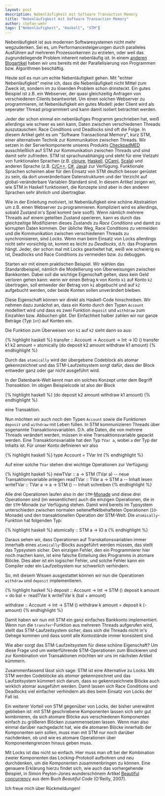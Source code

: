 ```yaml
---
layout: post
description: Nebenläufigkeit mit Software Transaction Memory
title: "Nebenläufigkeit mit Software Transaction Memory"
author: stefan-wehr
tags: ["Nebenläufigkeit", "Haskell", "STM"]
---
```


Nebenläufigkeit ist aus modernen Softwaresystemen nicht mehr wegzudenken.
Sei es, um Performancesteigerungen durch paralleles Ausführen auf mehreren
Prozessorkernen zu erzielen, oder weil das zugrundeliegende Problem
inherent nebenläufig ist. In einem
[anderen Blogartikel](/2013/03/06/parallel-haskell.html) haben wir uns
bereits mit der Parallelisierung von Programmen bzw. Algorithmen
beschäftig.

Heute soll es nun um echte Nebenläufigkeit gehen. Mit "echter Nebenläufigkeit"
meine ich, dass die Nebenläufigkeit nicht Mittel zum Zweck ist, sondern
im zu lösenden Problem schon drinsteckt. Ein gutes Beispiel ist z.B.
ein Webserver, der quasi gleichzeitig Anfragen von verschiedenen Clients
beantwortet. Um einen solchen Webserver zu programmieren, ist
Nebenläufigkeit ein gutes Modell: jeder Client wird als seperater Thread
programmiert und kann damit isoliert betrachtet werden.

Jeder der schon einmal ein nebenläufiges Programm geschrieben hat, weiß
allerdings wie
schwer es sein kann, Daten zwischen verschiedenen Threads auszutauschen:
Race Conditions und Deadlocks sind oft die Folge. In diesem Artikel geht
es um "Software Transactional Memory", kurz STM, einer alternativen
Technik zur Kommunikation zwischen Threads. Wir setzen in der Serverkomponente
unseres Produkts [CheckpadMED](/2013/07/17/medizin-funktional.html)
ausschließlich auf STM zur Kommunikation zwischen Threads und sind damit
sehr zufrieden. STM ist sprachunabhängig und steht für eine Vielzahl
von funktionalen Sprachen (z.B. [clojure](http://clojure.org/refs),
[Haskell](http://hackage.haskell.org/package/stm),
[OCaml](http://cothreads.sourceforge.net/),
[Scala](http://github.com/djspiewak/scala-stm/tree/master))
und anderen Sprache
(z.B. [C/C++](http://gcc.gnu.org/wiki/TransactionalMemory),
[C#](http://github.com/jbakic/Shielded),
[Java](http://multiverse.codehaus.org/overview.html)) zur Verfügung.
Funktionale Sprachen scheinen aber für den Einsatz von STM deutlich
besser gerüstet zu sein, da dort unveränderbare Datenstrukturen und der
Verzicht auf global-veränderbare Variablen Standard sind. In diesem
Artikel zeigen wir, wie STM in Haskell funktioniert, die Konzepte
sind aber in den anderen Sprachen sehr ähnlich und übertragbar.

<!-- more start -->

Wie in der Einleitung motiviert, ist Nebenläufigkeit eine schöne
Abstraktion um z.B. einen Webserver zu programmieren. Kompliziert
wird es allerdings, sobald Zustand in's Spiel
kommt (wie sooft). Wenn nämlich mehrere Threads auf einem geteilten Zustand
operieren, kann es durch das gleichzeitige Modifizieren dieses Zustands
zu *Race Conditions* und damit zu korrupten Daten kommen. Der übliche Weg, Race Conditions zu
vermeiden und die Kommunikation zwischen verschiedenen Threads zu
synchronisieren, sind *Locks*. Wenn man beim Einsatz von Locks allerdings
nicht sehr vorsichtig ist, kommt es leicht zu *Deadlocks*, d.h. das
Programm hängt. Jeder, der schon mal mit Locks gearbeitet hat, weiß wie
schwierig es ist, Deadlocks und Race Conditions zu vermeiden bzw. zu
debuggen.

Starten wir mit einem praktischen Beispiel.
Wir wählen das Standardbeispiel, nämlich die Modellierung von
Überweisungen zwischen Bankkonten. Dabei soll die wichtige
Eigenschaft gelten, dass kein Geld verloren gehen kann: wenn wir einen
Betrag `N` von Konto `k1` auf Konto `k2` übertragen, soll entweder der
Betrag von `k1` abgebucht und auf `k2` aufgebucht werden, oder beide
Konten sollen unverändert bleiben.

Diese Eigenschaft können wir direkt als Haskell-Code hinschreiben. Wir
nehmen dazu zunächst an, dass ein Konto durch den Typen `Account`
modelliert wird und dass es zwei Funktion `deposit` und `withdraw` zum
Einzahlen bzw. Abbuchen gibt. Der Einfachheit halber zahlen wir nur ganze
Beträge (Typ `Int`) auf Konten ein.

Die Funktion zum Überweisen von `k1` auf `k2` sieht dann so aus:

{% highlight haskell %}
transfer :: Account -> Account -> Int -> IO ()
transfer k1 k2 amount =
    atomically (do deposit k2 amount
                   withdraw k1 amount)
{% endhighlight %}

Durch das `atomically` wird der übergebene Codeblock als atomar
gekennzeichnet und das STM-Laufzeitsystem sorgt dafür, dass der Block
entweder ganz oder gar nicht ausgeführt wird.

In der Datenbank-Welt kennt man ein solches Konzept unter dem Begriff
*Transaktion*. Im obigen Beispielcode ist also der Block

{% highlight haskell %}
               (do deposit k2 amount
                   withdraw k1 amount)
{% endhighlight %}

eine Transaktion.

Nun möchten wir auch noch den Typen `Account` sowie die Funktionen
`deposit` und `withdraw` mit Leben füllen. In STM kommunizieren Threads
über sogenannte Transaktionsvariablen. D.h. alle Daten, die von mehrere
Threads verändert werden, müssen in eine Transaktionsvariable
gepackt werden. Eine Transaktionsvariable hat den Typ `TVar a`, wobei
`a` der Typ der Inhalts ist. Für unser Konto definieren wir also

{% highlight haskell %}
type Account = TVar Int
{% endhighlight %}

Auf einer solche `TVar` stehen drei wichtige Operationen zur Verfügung:

{% highlight haskell %}
newTVar   :: a -> STM (TVar a)      -- neue Transaktionsvariable anlegen
readTVar  :: TVar a -> STM a        -- Inhalt lesen
writeTVar :: TVar a -> a -> STM ()  -- Inhalt schreiben
{% endhighlight %}

Alle drei Operationen laufen also in der
`STM`-[Monade](/2013/04/18/haskell-monaden.html) und diese drei
Operationen sind (im wesentlichen) auch die einzigen Operationen, die in
der `STM`-Monade zur Verfügung stehen. Damit wird bereits im Typsystem
unterschieden zwischen normalen seiteneffektbehafteten Operationen
(`IO`-Monade) und den transaktionellen Operation der STM-Welt. Die
`atomically`-Funktion hat folgenden Typ:

{% highlight haskell %}
atomically :: STM a -> IO a
{% endhighlight %}

Daraus sehen wir, dass Operationen auf Transkationsvariablen
immer innerhalb eines `atomically`-Blocks ausgeführt werden müssen, das
stellt das Typsystem sicher. Den einzigen Fehler, den ein Programmierer hier noch machen
kann, ist eine falsche Einteilung des Programms in atomare Blöcke. Dies
aber ist ein logischer Fehler, und solche Fehler kann ein Compiler
oder ein Laufzeitsystem nur schwerlich verhindern.

So, mit diesem Wissen ausgestattet können wir nun die Operationen
`withdraw` und `deposit` implementieren.

{% highlight haskell %}
deposit :: Account -> Int -> STM ()
deposit k amount =
    do bal <- readTVar k
       writeTVar k (bal + amount)

withdraw :: Account -> Int -> STM ()
withdraw k amount = deposit k (- amount)
{% endhighlight %}

Damit haben wir nun mit STM ein ganz einfaches Bankkonto
implementiert. Wenn nun die `transfer`-Funktion aus mehreren Threads
aufgerufen wird, stellt das STM-Laufzeitsystem sicher, dass sich
die Threads nicht in's Gehege kommen und dass somit alle Kontostände
immer konsistent sind.

Wie aber sorgt das STM-Laufzeitsystem für diese schöne Eigenschaft?
Um diese Frage und um weiterführende STM-Operationen zum Blockieren und
zur Kombination von Transaktionen möchten wir uns im nächsten Artikel
kümmern.

Zusammenfassend lässt sich sage: STM ist eine Alternative zu Locks. Mit STM werden
Codeblöcke als *atomar* gekennzeichnet und das Laufzeitsystem
kümmert sich darum, dass so gekennzeichnete Blöcke auch wirklich atomar
ausgeführt werden. Damit lassen sich Race Conditions und Deadlocks viel
einfacher verhindern als dies beim Einsatz von Locks der Fall ist.

Ein weiterer Vorteil von STM gegenüber von Locks, der bisher unerwähnt
geblieben ist: mit STM geschriebene
Komponenten lassen sich sehr gut kombinieren, da sich atomare Blöcke aus
verschiedenen Komponenten einfach zu größeren Blöcken zusammensetzen lassen.
Wenn man also einmal darüber nachgedacht hat, wie die atomaren Blöcke
innerhalb der Komponenten sein sollen, muss man mit STM nur noch darüber
nachdenken, ob und wie es atomare Operationen über Komponentengrenzen
hinaus geben muss.

Mit Locks ist das nicht so einfach. Hier muss man oft bei der Kombination
zweier Komponenten das Locking-Protokoll aufbohren und neu durchdenken, um
die Komponenten zusammenbringen zu können. Eine genauere Erklärung hierzu
findet sich, wie auch das vorhergehende Beispiel, in Simon Peyton-Jones
wunderschönem Artikel
[Beautiful concurrency](http://research.microsoft.com/en-us/um/people/simonpj/papers/stm/beautiful.pdf)
aus dem Buch *Beautiful Code* (O'Reilly, 2007).

Ich freue mich über Rückmeldungen!
